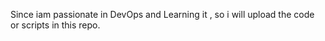 Since iam passionate in DevOps and Learning it , so i will upload the code or scripts in this repo.
